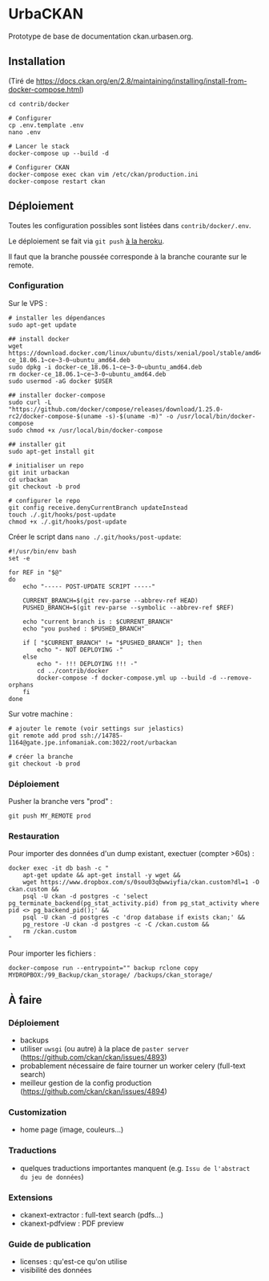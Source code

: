 # UrbaCKAN

Prototype de base de documentation ckan.urbasen.org.

## Installation

(Tiré de https://docs.ckan.org/en/2.8/maintaining/installing/install-from-docker-compose.html)

```
cd contrib/docker

# Configurer
cp .env.template .env
nano .env

# Lancer le stack
docker-compose up --build -d

# Configurer CKAN
docker-compose exec ckan vim /etc/ckan/production.ini
docker-compose restart ckan
```

## Déploiement

Toutes les configuration possibles sont listées dans `contrib/docker/.env`.

Le déploiement se fait via `git push` [à la heroku](https://tridnguyen.com/articles/simple-heroku-like-workflow-with-git-and-docker-compose/).

Il faut que la branche poussée corresponde à la branche courante sur le remote.


### Configuration

Sur le VPS :

```
# installer les dépendances
sudo apt-get update

## install docker
wget https://download.docker.com/linux/ubuntu/dists/xenial/pool/stable/amd64/docker-ce_18.06.1~ce~3-0~ubuntu_amd64.deb
sudo dpkg -i docker-ce_18.06.1~ce~3-0~ubuntu_amd64.deb
rm docker-ce_18.06.1~ce~3-0~ubuntu_amd64.deb
sudo usermod -aG docker $USER

## installer docker-compose
sudo curl -L "https://github.com/docker/compose/releases/download/1.25.0-rc2/docker-compose-$(uname -s)-$(uname -m)" -o /usr/local/bin/docker-compose
sudo chmod +x /usr/local/bin/docker-compose

## installer git
sudo apt-get install git

# initialiser un repo
git init urbackan
cd urbackan
git checkout -b prod

# configurer le repo
git config receive.denyCurrentBranch updateInstead
touch ./.git/hooks/post-update
chmod +x ./.git/hooks/post-update
```

Créer le script dans `nano ./.git/hooks/post-update`:
```
#!/usr/bin/env bash
set -e

for REF in "$@"
do
    echo "----- POST-UPDATE SCRIPT -----"

    CURRENT_BRANCH=$(git rev-parse --abbrev-ref HEAD)
    PUSHED_BRANCH=$(git rev-parse --symbolic --abbrev-ref $REF)

    echo "current branch is : $CURRENT_BRANCH"
    echo "you pushed : $PUSHED_BRANCH"

    if [ "$CURRENT_BRANCH" != "$PUSHED_BRANCH" ]; then
        echo "- NOT DEPLOYING -"
    else
        echo "- !!! DEPLOYING !!! -"
        cd ../contrib/docker
        docker-compose -f docker-compose.yml up --build -d --remove-orphans
    fi
done
```

Sur votre machine :
```
# ajouter le remote (voir settings sur jelastics)
git remote add prod ssh://14785-1164@gate.jpe.infomaniak.com:3022/root/urbackan

# créer la branche
git checkout -b prod
```

### Déploiement

Pusher la branche vers "prod" :
```
git push MY_REMOTE prod
```

### Restauration

Pour importer des données d'un dump existant, exectuer (compter >60s) :

```
docker exec -it db bash -c "
    apt-get update && apt-get install -y wget &&
    wget https://www.dropbox.com/s/0sou03qbwwiyfia/ckan.custom?dl=1 -O ckan.custom &&
    psql -U ckan -d postgres -c 'select pg_terminate_backend(pg_stat_activity.pid) from pg_stat_activity where pid <> pg_backend_pid();' &&
    psql -U ckan -d postgres -c 'drop database if exists ckan;' &&
    pg_restore -U ckan -d postgres -c -C /ckan.custom &&
    rm /ckan.custom
"
```

Pour importer les fichiers :

```
docker-compose run --entrypoint="" backup rclone copy MYDROPBOX:/99_Backup/ckan_storage/ /backups/ckan_storage/
```

## À faire

### Déploiement

- backups
- utiliser `uwsgi` (ou autre) à la place de `paster server` (https://github.com/ckan/ckan/issues/4893)
- probablement nécessaire de faire tourner un worker celery (full-text search)
- meilleur gestion de la config production (https://github.com/ckan/ckan/issues/4894)

### Customization

- home page (image, couleurs...)

### Traductions

- quelques traductions importantes manquent (e.g. `Issu de l'abstract du jeu de données`)

### Extensions

- ckanext-extractor : full-text search (pdfs...)
- ckanext-pdfview : PDF preview

### Guide de publication

- licenses : qu'est-ce qu'on utilise
- visibilité des données
